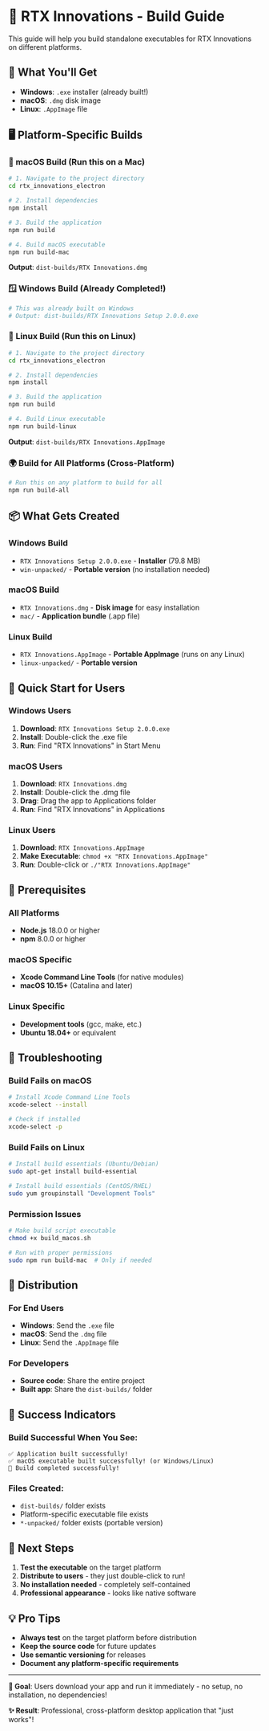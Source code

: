 # 🚀 RTX Innovations - Build Guide

This guide will help you build standalone executables for RTX Innovations on different platforms.

## 🎯 **What You'll Get**

- **Windows**: `.exe` installer (already built!)
- **macOS**: `.dmg` disk image
- **Linux**: `.AppImage` file

## 🖥️ **Platform-Specific Builds**

### **🍎 macOS Build (Run this on a Mac)**

```bash
# 1. Navigate to the project directory
cd rtx_innovations_electron

# 2. Install dependencies
npm install

# 3. Build the application
npm run build

# 4. Build macOS executable
npm run build-mac
```

**Output**: `dist-builds/RTX Innovations.dmg`

### **🪟 Windows Build (Already Completed!)**

```bash
# This was already built on Windows
# Output: dist-builds/RTX Innovations Setup 2.0.0.exe
```

### **🐧 Linux Build (Run this on Linux)**

```bash
# 1. Navigate to the project directory
cd rtx_innovations_electron

# 2. Install dependencies
npm install

# 3. Build the application
npm run build

# 4. Build Linux executable
npm run build-linux
```

**Output**: `dist-builds/RTX Innovations.AppImage`

### **🌍 Build for All Platforms (Cross-Platform)**

```bash
# Run this on any platform to build for all
npm run build-all
```

## 📦 **What Gets Created**

### **Windows Build**
- `RTX Innovations Setup 2.0.0.exe` - **Installer** (79.8 MB)
- `win-unpacked/` - **Portable version** (no installation needed)

### **macOS Build**
- `RTX Innovations.dmg` - **Disk image** for easy installation
- `mac/` - **Application bundle** (.app file)

### **Linux Build**
- `RTX Innovations.AppImage` - **Portable AppImage** (runs on any Linux)
- `linux-unpacked/` - **Portable version**

## 🚀 **Quick Start for Users**

### **Windows Users**
1. **Download**: `RTX Innovations Setup 2.0.0.exe`
2. **Install**: Double-click the .exe file
3. **Run**: Find "RTX Innovations" in Start Menu

### **macOS Users**
1. **Download**: `RTX Innovations.dmg`
2. **Install**: Double-click the .dmg file
3. **Drag**: Drag the app to Applications folder
4. **Run**: Find "RTX Innovations" in Applications

### **Linux Users**
1. **Download**: `RTX Innovations.AppImage`
2. **Make Executable**: `chmod +x "RTX Innovations.AppImage"`
3. **Run**: Double-click or `./"RTX Innovations.AppImage"`

## 🔧 **Prerequisites**

### **All Platforms**
- **Node.js** 18.0.0 or higher
- **npm** 8.0.0 or higher

### **macOS Specific**
- **Xcode Command Line Tools** (for native modules)
- **macOS 10.15+** (Catalina and later)

### **Linux Specific**
- **Development tools** (gcc, make, etc.)
- **Ubuntu 18.04+** or equivalent

## 🐛 **Troubleshooting**

### **Build Fails on macOS**
```bash
# Install Xcode Command Line Tools
xcode-select --install

# Check if installed
xcode-select -p
```

### **Build Fails on Linux**
```bash
# Install build essentials (Ubuntu/Debian)
sudo apt-get install build-essential

# Install build essentials (CentOS/RHEL)
sudo yum groupinstall "Development Tools"
```

### **Permission Issues**
```bash
# Make build script executable
chmod +x build_macos.sh

# Run with proper permissions
sudo npm run build-mac  # Only if needed
```

## 📱 **Distribution**

### **For End Users**
- **Windows**: Send the `.exe` file
- **macOS**: Send the `.dmg` file  
- **Linux**: Send the `.AppImage` file

### **For Developers**
- **Source code**: Share the entire project
- **Built app**: Share the `dist-builds/` folder

## 🎉 **Success Indicators**

### **Build Successful When You See:**
```
✅ Application built successfully!
✅ macOS executable built successfully! (or Windows/Linux)
🎉 Build completed successfully!
```

### **Files Created:**
- `dist-builds/` folder exists
- Platform-specific executable file exists
- `*-unpacked/` folder exists (portable version)

## 🚀 **Next Steps**

1. **Test the executable** on the target platform
2. **Distribute to users** - they just double-click to run!
3. **No installation needed** - completely self-contained
4. **Professional appearance** - looks like native software

## 💡 **Pro Tips**

- **Always test** on the target platform before distribution
- **Keep the source code** for future updates
- **Use semantic versioning** for releases
- **Document any platform-specific requirements**

---

**🎯 Goal**: Users download your app and run it immediately - no setup, no installation, no dependencies!

**✨ Result**: Professional, cross-platform desktop application that "just works"! 